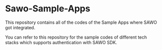 # Sawo-Sample-Apps

This repository contains all of the codes of the Sample Apps where SAWO got integrated. 

You can refer to this repository for the sample codes of different tech stacks which supports authentication with SAWO SDK.
